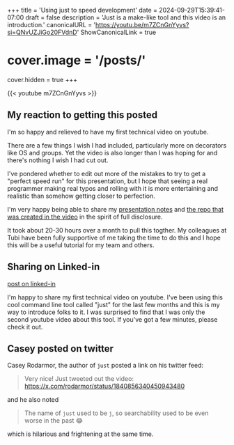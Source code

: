+++
title = 'Using just to speed development'
date = 2024-09-29T15:39:41-07:00
draft = false
description = 'Just is a make-like tool and this video is an introduction.'
canonicalURL = 'https://youtu.be/m7ZCnGnYyvs?si=QNvUZJiGo20FVdnD'
ShowCanonicalLink = true
# cover.image = '/posts/'
cover.hidden = true
+++

{{< youtube m7ZCnGnYyvs >}}

## My reaction to getting this posted

I'm so happy and relieved to have my first technical video on youtube.

There are a few things I wish I had included, particularly more on decorators
like OS and groups.  Yet the video is also longer than I was hoping for and
there's nothing I wish I had cut out.

I've pondered whether to edit out more of the mistakes to try to get a
"perfect speed run" for this presentation, but I hope that seeing a real
programmer making real typos and rolling with it is more entertaining
and realistic than somehow getting closer to perfection.

I'm very happy being able to share my
[presentation notes](https://github.com/chicks-net/presentation-notes/tree/main/just-intro)
and [the repo that was created in the video](https://github.com/chicks-net/just-demo3)
in the spirit of full disclosure.

It took about 20-30 hours over a month to pull this togther.  My colleagues at Tubi
have been fully supportive of me taking the time to do this and I hope this will be a
useful tutorial for my team and others.

## Sharing on Linked-in

[post on linked-in](https://www.linkedin.com/feed/update/urn:li:share:7246610119600324608/)

I'm happy to share my first technical video on youtube. I've been using this cool command line tool
called "just" for the last few months and this is my way to introduce folks to it. I was surprised
to find that I was only the second youtube video about this tool. If you've got a few minutes,
please check it out.

## Casey posted on twitter

Casey Rodarmor, the author of `just` posted a link on his twitter feed:

> Very nice! Just tweeted out the video: https://x.com/rodarmor/status/1840856340450943480

and he also noted

> The name of `just` used to be `j`, so searchability used to be even worse in the past 😂

which is hilarious and frightening at the same time.
